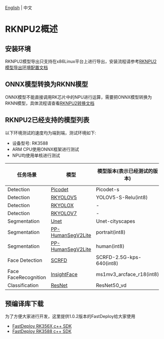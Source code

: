 [English](../../../en/faq/rknpu2/rknpu2.md) | 中文
# RKNPU2概述

## 安装环境
RKNPU2模型导出只支持在x86Linux平台上进行导出，安装流程请参考[RKNPU2模型导出环境配置文档](./environment.md)

## ONNX模型转换为RKNN模型
ONNX模型不能直接调用RK芯片中的NPU进行运算，需要把ONNX模型转换为RKNN模型，具体流程请查看[RKNPU2转换文档](./export.md)

## RKNPU2已经支持的模型列表
以下环境测试的速度均为端到端，测试环境如下:
* 设备型号: RK3588
* ARM CPU使用ONNX框架进行测试
* NPU均使用单核进行测试

| 任务场景                 | 模型                                                                                       | 模型版本(表示已经测试的版本)          | ARM CPU/RKNN速度(ms) |
|----------------------|------------------------------------------------------------------------------------------|--------------------------|--------------------|
| Detection            | [Picodet](../../../../examples/vision/detection/paddledetection/rknpu2/README.md)        | Picodet-s                | 162/112            |
| Detection            | [RKYOLOV5](../../../../examples/vision/detection/rkyolo/README.md)                       | YOLOV5-S-Relu(int8)      | -/57               |
| Detection            | [RKYOLOX](../../../../examples/vision/detection/rkyolo/README.md)                        | -                        | -/-                |
| Detection            | [RKYOLOV7](../../../../examples/vision/detection/rkyolo/README.md)                       | -                        | -/-                |
| Segmentation         | [Unet](../../../../examples/vision/segmentation/paddleseg/rknpu2/README.md)              | Unet-cityscapes          | -/-                |
| Segmentation         | [PP-HumanSegV2Lite](../../../../examples/vision/segmentation/paddleseg/rknpu2/README.md) | portrait(int8)           | 133/43             |
| Segmentation         | [PP-HumanSegV2Lite](../../../../examples/vision/segmentation/paddleseg/rknpu2/README.md) | human(int8)              | 133/43             |
| Face Detection       | [SCRFD](../../../../examples/vision/facedet/scrfd/rknpu2/README.md)                      | SCRFD-2.5G-kps-640(int8) | 108/42             |
| Face FaceRecognition | [InsightFace](../../../../examples/vision/faceid/insightface/rknpu2/README_CN.md)        | ms1mv3_arcface_r18(int8) | 81/12              |
| Classification       | [ResNet](../../../../examples/vision/classification/paddleclas/rknpu2/README.md)         | ResNet50_vd              | -/33               |

## 预编译库下载

为了方便大家进行开发，这里提供1.0.2版本的FastDeploy给大家使用

- [FastDeploy RK356X c++ SDK](https://bj.bcebos.com/fastdeploy/release/cpp/fastdeploy-linux-aarch64-rk356X-1.0.2.tgz)
- [FastDeploy RK3588 c++ SDK](https://bj.bcebos.com/fastdeploy/release/cpp/fastdeploy-linux-aarch64-rk3588-1.0.2.tgz)
